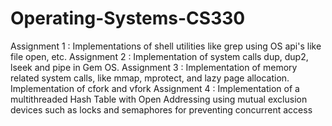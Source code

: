 # Operating-Systems-CS330
Assignment 1 : Implementations of shell utilities like grep using OS api's like file open, etc.
Assignment 2 : Implementation of system calls dup, dup2, lseek and pipe in Gem OS.
Assignment 3 : Implementation of memory related system calls, like mmap, mprotect, and lazy page allocation. Implementation of cfork and vfork
Assignment 4 : Implementation of a multithreaded Hash Table with Open Addressing using mutual exclusion devices such as locks and semaphores for preventing concurrent access
